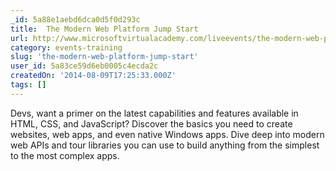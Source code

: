 ```yaml
---
_id: 5a88e1aebd6dca0d5f0d293c
title:  The Modern Web Platform Jump Start
url: http://www.microsoftvirtualacademy.com/liveevents/the-modern-web-platform-HTML-CSS-JavaScript-jump-start
category: events-training
slug: 'the-modern-web-platform-jump-start'
user_id: 5a83ce59d6eb0005c4ecda2c
createdOn: '2014-08-09T17:25:33.000Z'
tags: []
---
```


Devs, want a primer on the latest capabilities and features available in HTML, CSS, and JavaScript? Discover the basics you need to create websites, web apps, and even native Windows apps. Dive deep into modern web APIs and tour libraries you can use to build anything from the simplest to the most complex apps. 

